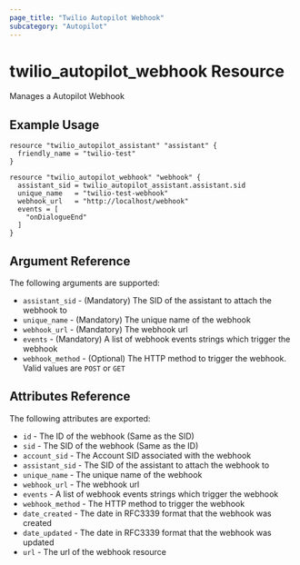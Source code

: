 ```yaml
---
page_title: "Twilio Autopilot Webhook"
subcategory: "Autopilot"
---
```


# twilio_autopilot_webhook Resource

Manages a Autopilot Webhook

## Example Usage

```hcl
resource "twilio_autopilot_assistant" "assistant" {
  friendly_name = "twilio-test"
}

resource "twilio_autopilot_webhook" "webhook" {
  assistant_sid = twilio_autopilot_assistant.assistant.sid
  unique_name   = "twilio-test-webhook"
  webhook_url   = "http://localhost/webhook"
  events = [
    "onDialogueEnd"
  ]
}
```

## Argument Reference

The following arguments are supported:

- `assistant_sid` - (Mandatory) The SID of the assistant to attach the webhook to
- `unique_name` - (Mandatory) The unique name of the webhook
- `webhook_url` - (Mandatory) The webhook url
- `events` - (Mandatory) A list of webhook events strings which trigger the webhook
- `webhook_method` - (Optional) The HTTP method to trigger the webhook. Valid values are `POST` or `GET`

## Attributes Reference

The following attributes are exported:

- `id` - The ID of the webhook (Same as the SID)
- `sid` - The SID of the webhook (Same as the ID)
- `account_sid` - The Account SID associated with the webhook
- `assistant_sid` - The SID of the assistant to attach the webhook to
- `unique_name` - The unique name of the webhook
- `webhook_url` - The webhook url
- `events` - A list of webhook events strings which trigger the webhook
- `webhook_method` - The HTTP method to trigger the webhook
- `date_created` - The date in RFC3339 format that the webhook was created
- `date_updated` - The date in RFC3339 format that the webhook was updated
- `url` - The url of the webhook resource
